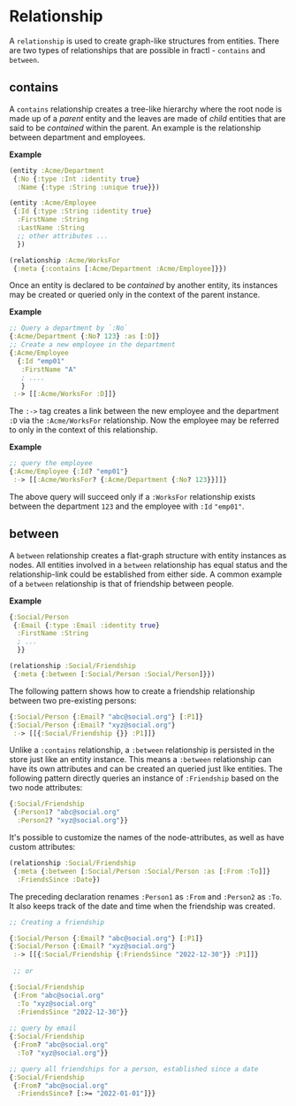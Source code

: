 # Relationship

A `relationship` is used to create graph-like structures from entities. There are two types of relationships that are possible in fractl - `contains` and `between`.

## contains

A `contains` relationship creates a tree-like hierarchy where the root node is made up of a *parent* entity
and the leaves are made of *child* entities that are said to be *contained* within the parent. An example is the
relationship between department and employees.

**Example**

```clojure
(entity :Acme/Department
 {:No {:type :Int :identity true}
  :Name {:type :String :unique true}})

(entity :Acme/Employee
 {:Id {:type :String :identity true}
  :FirstName :String
  :LastName :String
  ;; other attributes ...
  })

(relationship :Acme/WorksFor
 {:meta {:contains [:Acme/Department :Acme/Employee]}})
```

Once an entity is declared to be *contained* by another entity, its instances may be created or queried only
in the context of the parent instance.

**Example**

```clojure
;; Query a department by `:No`
{:Acme/Department {:No? 123} :as [:D]}
;; Create a new employee in the department
{:Acme/Employee
  {:Id "emp01"
   :FirstName "A"
   ; ....
   }
 :-> [[:Acme/WorksFor :D]]}
```

The `:->` tag creates a link between the new employee and the department `:D` via the `:Acme/WorksFor` relationship. 
Now the employee may be referred to only in the context of this relationship.

**Example**

```clojure
;; query the employee
{:Acme/Employee {:Id? "emp01"}
 :-> [[:Acme/WorksFor? {:Acme/Department {:No? 123}}]]}
```

The above query will succeed only if a `:WorksFor` relationship exists between the department `123` and the employee with `:Id` `"emp01"`.

## between

A `between` relationship creates a flat-graph structure with entity instances as nodes. All entities involved in a `between`
relationship has equal status and the relationship-link could be established from either side. A common example of
a `between` relationship is that of friendship between people.

**Example**

```clojure
{:Social/Person
 {:Email {:type :Email :identity true}
  :FirstName :String
  ; ...
  }}

(relationship :Social/Friendship
 {:meta {:between [:Social/Person :Social/Person]}})
```

The following pattern shows how to create a friendship relationship between two pre-existing persons:

```clojure
{:Social/Person {:Email? "abc@social.org"} [:P1]}
{:Social/Person {:Email? "xyz@social.org"}
 :-> [[{:Social/Friendship {}} :P1]]}
```

Unlike a `:contains` relationship, a `:between` relationship is persisted in the store just like an entity instance.
This means a `:between` relationship can have its own attributes and can be created an queried just like entities.
The following pattern directly queries an instance of `:Friendship` based on the two node attributes:

```clojure
{:Social/Friendship
 {:Person1? "abc@social.org"
  :Person2? "xyz@social.org"}}
```

It's possible to customize the names of the node-attributes, as well as have custom attributes:

```clojure
(relationship :Social/Friendship
 {:meta {:between [:Social/Person :Social/Person :as [:From :To]]}
  :FriendsSince :Date})
```

The preceding declaration renames `:Person1` as `:From` and `:Person2` as `:To`. 
It also keeps track of the date and time when the friendship was created.

```clojure
;; Creating a friendship

{:Social/Person {:Email? "abc@social.org"} [:P1]}
{:Social/Person {:Email? "xyz@social.org"}
 :-> [[{:Social/Friendship {:FriendsSince "2022-12-30"}} :P1]]}
 
 ;; or

{:Social/Friendship  
 {:From "abc@social.org"
  :To "xyz@social.org"
  :FriendsSince "2022-12-30"}}
  
;; query by email
{:Social/Friendship
 {:From? "abc@social.org"
  :To? "xyz@social.org"}}

;; query all friendships for a person, established since a date
{:Social/Friendship
 {:From? "abc@social.org"
  :FriendsSince? [:>= "2022-01-01"]}}
```
